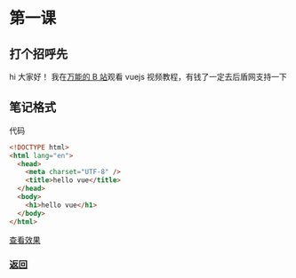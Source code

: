# 第一课

## 打个招呼先

hi 大家好！
我在[万能的 B 站](https://www.bilibili.com/video/av40285416/ "白嫖看视频好开心")观看 vuejs 视频教程，有钱了一定去后盾网支持一下

## 笔记格式

代码

```html
<!DOCTYPE html>
<html lang="en">
  <head>
    <meta charset="UTF-8" />
    <title>hello vue</title>
  </head>
  <body>
    <h1>hello vue</h1>
  </body>
</html>
```

[查看效果](1.html "内容展示")

### [返回](../index.html)
